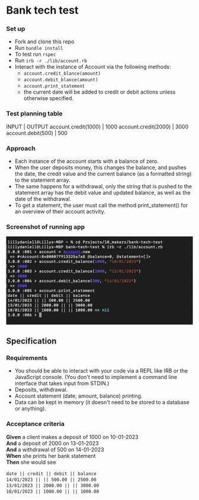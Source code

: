 # Bank tech test

### Set up

* Fork and clone this repo
* Run `bundle install`
* To test run `rspec`
* Run `irb -r ./lib/account.rb`
* Interact with the instance of Account via the following methods:
  * `account.credit_blance(amount)`
  * `account.debit_blance(amount)`
  * `account.print_statement`
  * the current date will be added to credit or debit actions unless otherwise specified.

### Test planning table

INPUT                 | OUTPUT
account.credit(1000)  | 1000
account.credit(2000)  | 3000
account.debit(500)    | 500

### Approach

* Each instance of the account starts with a balance of zero. 
* When the user deposits money, this changes the balance, and pushes the date, the credit value and the current balance (as a formatted string) to the statement array. 
* The same happens for a withdrawal, only the string that is pushed to the statement array has the debit value and updated balance, as well as the date of the withdrawal. 
* To get a statement, the user must call the method print_statement() for an overview of their account activity. 

### Screenshot of running app

![IRB](images/bank-tech.png)


## Specification

### Requirements

* You should be able to interact with your code via a REPL like IRB or the JavaScript console.  (You don't need to implement a command line interface that takes input from STDIN.)
* Deposits, withdrawal.
* Account statement (date, amount, balance) printing.
* Data can be kept in memory (it doesn't need to be stored to a database or anything).

### Acceptance criteria

**Given** a client makes a deposit of 1000 on 10-01-2023  
**And** a deposit of 2000 on 13-01-2023  
**And** a withdrawal of 500 on 14-01-2023  
**When** she prints her bank statement  
**Then** she would see

```
date || credit || debit || balance
14/01/2023 || || 500.00 || 2500.00
13/01/2023 || 2000.00 || || 3000.00
10/01/2023 || 1000.00 || || 1000.00
```
